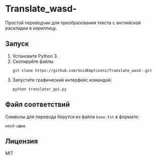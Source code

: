 # Translate_wasd-

Простой переводчик для преобразования текста с английской раскладки в кириллицу.

## Запуск

1. Установите Python 3.
2. Скопируйте файлы
   ```
   git clone https://github.com/VoidEmptiness/Translate_wasd-.git
   ```
3. Запустите графический интерфейс командой:
   ```
   python translator_gui.py
   ```

## Файл соответствий

Символы для перевода берутся из файла `base.txt` в формате:
```
wasd-цфыв
```

## Лицензия

MIT
